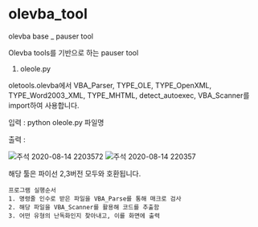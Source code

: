 # olevba_tool
olevba base _ pauser tool

Olevba tools를 기반으로 하는 pauser tool

1. oleole.py 

 oletools.olevba에서 
 VBA_Parser, TYPE_OLE, TYPE_OpenXML, TYPE_Word2003_XML, TYPE_MHTML, detect_autoexec, VBA_Scanner를 import하여 사용합니다.
 
 
  입력 : python oleole.py 파일명
 
  출력 : 
 
![주석 2020-08-14 2203572](https://user-images.githubusercontent.com/67878157/90252745-fa017f80-de7a-11ea-829c-86f654115eae.png)
![주석 2020-08-14 220357](https://user-images.githubusercontent.com/67878157/90252695-e524ec00-de7a-11ea-9565-c65c0b769099.png)

 
 
 
 해당 툴은 파이선 2,3버전 모두와 호환됩니다. 
  
    프로그램 실행순서
    1. 명령줄 인수로 받은 파일을 VBA_Parse를 통해 매크로 검사 
    2. 해당 파일을 VBA_Scanner를 활용해 코드를 추출함 
    3. 어떤 유형의 난독화인지 찾아내고, 이를 화면에 출력  
    
